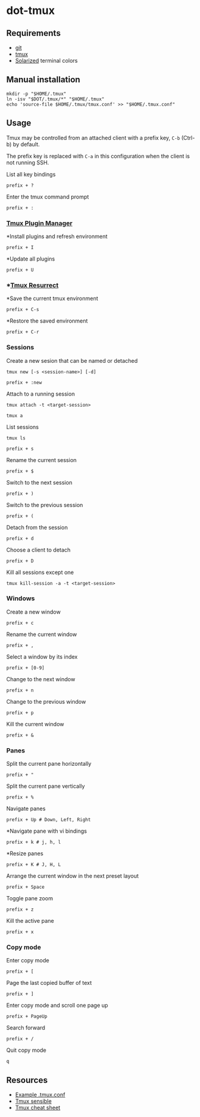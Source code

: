 # dot-tmux

## Requirements

- [git](https://git-scm.com/)
- [tmux](https://tmux.github.io/)
- [Solarized](http://ethanschoonover.com/solarized) terminal colors

## Manual installation

    mkdir -p "$HOME/.tmux"
    ln -isv "$DOT/.tmux/*" "$HOME/.tmux"
    echo 'source-file $HOME/.tmux/tmux.conf' >> "$HOME/.tmux.conf"

## Usage

Tmux may be controlled from an attached client with a prefix key, `C-b` (Ctrl-b)
by default.

The prefix key is replaced with `C-a` in this configuration when the client is
not running SSH.

List all key bindings

    prefix + ?

Enter the tmux command prompt

    prefix + :

### [Tmux Plugin Manager](https://github.com/tmux-plugins/tpm)

*Install plugins and refresh environment

    prefix + I

*Update all plugins

    prefix + U

### *[Tmux Resurrect](https://github.com/tmux-plugins/tmux-resurrect)

*Save the current tmux environment

    prefix + C-s

*Restore the saved environment

    prefix + C-r

### Sessions

Create a new sesion that can be named or detached

    tmux new [-s <session-name>] [-d]

    prefix + :new

Attach to a running session

    tmux attach -t <target-session>

    tmux a

List sessions

    tmux ls

    prefix + s

Rename the current session

    prefix + $

Switch to the next session

    prefix + )

Switch to the previous session

    prefix + (

Detach from the session

    prefix + d

Choose a client to detach

    prefix + D

Kill all sessions except one

    tmux kill-session -a -t <target-session>

### Windows

Create a new window

    prefix + c

Rename the current window

    prefix + ,

Select a window by its index

    prefix + [0-9]


Change to the next window

    prefix + n

Change to the previous window

    prefix + p

Kill the current window

    prefix + &

### Panes

Split the current pane horizontally

    prefix + "

Split the current pane vertically

    prefix + %

Navigate panes

    prefix + Up # Down, Left, Right

*Navigate pane with vi bindings

    prefix + k # j, h, l

*Resize panes

    prefix + K # J, H, L

Arrange the current window in the next preset layout

    prefix + Space

Toggle pane zoom

    prefix + z

Kill the active pane

    prefix + x

### Copy mode

Enter copy mode

    prefix + [

Page the last copied buffer of text

    prefix + ]

Enter copy mode and scroll one page up

    prefix + PageUp

Search forward

    prefix + /

Quit copy mode

    q

## Resources

- [Example .tmux.conf](https://github.com/tmux/tmux/blob/master/example_tmux.conf)
- [Tmux sensible](https://github.com/tmux-plugins/tmux-sensible)
- [Tmux cheat sheet](http://tmuxcheatsheet.com)
